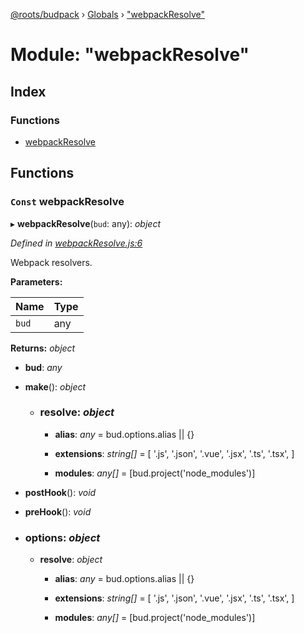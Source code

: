 [@roots/budpack](../README.md) › [Globals](../globals.md) › ["webpackResolve"](_webpackresolve_.md)

# Module: "webpackResolve"

## Index

### Functions

* [webpackResolve](_webpackresolve_.md#const-webpackresolve)

## Functions

### `Const` webpackResolve

▸ **webpackResolve**(`bud`: any): *object*

*Defined in [webpackResolve.js:6](https://github.com/roots/bud-support/blob/bc9161d/src/budpack/builder/webpack/webpackResolve.js#L6)*

Webpack resolvers.

**Parameters:**

Name | Type |
------ | ------ |
`bud` | any |

**Returns:** *object*

* **bud**: *any*

* **make**(): *object*

  * ### **resolve**: *object*

    * **alias**: *any* = bud.options.alias || {}

    * **extensions**: *string[]* = [
        '.js',
        '.json',
        '.vue',
        '.jsx',
        '.ts',
        '.tsx',
      ]

    * **modules**: *any[]* = [bud.project('node_modules')]

* **postHook**(): *void*

* **preHook**(): *void*

* ### **options**: *object*

  * **resolve**: *object*

    * **alias**: *any* = bud.options.alias || {}

    * **extensions**: *string[]* = [
        '.js',
        '.json',
        '.vue',
        '.jsx',
        '.ts',
        '.tsx',
      ]

    * **modules**: *any[]* = [bud.project('node_modules')]
